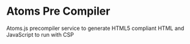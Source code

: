 # Atoms Pre Compiler
Atoms.js precompiler service to generate HTML5 compliant HTML and JavaScript to run with CSP
